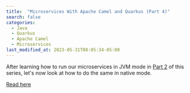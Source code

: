```yaml
---
title:  "Microservices With Apache Camel and Quarkus (Part 4)"
search: false
categories:
  - Java
  - Quarkus
  - Apache Camel
  - Microservices
last_modified_at: 2023-05-31T08:05:34-05:00
---
```


After learning how to run our microservices in JVM mode in [Part 2](https://dzone.com/articles/micro-services-with-apache-camel-and-quarkus-2) of this series, let's now look at how to do the same in native mode.

[Read here](https://dzone.com/articles/micro-services-with-apache-camel-and-quarkus-part)
